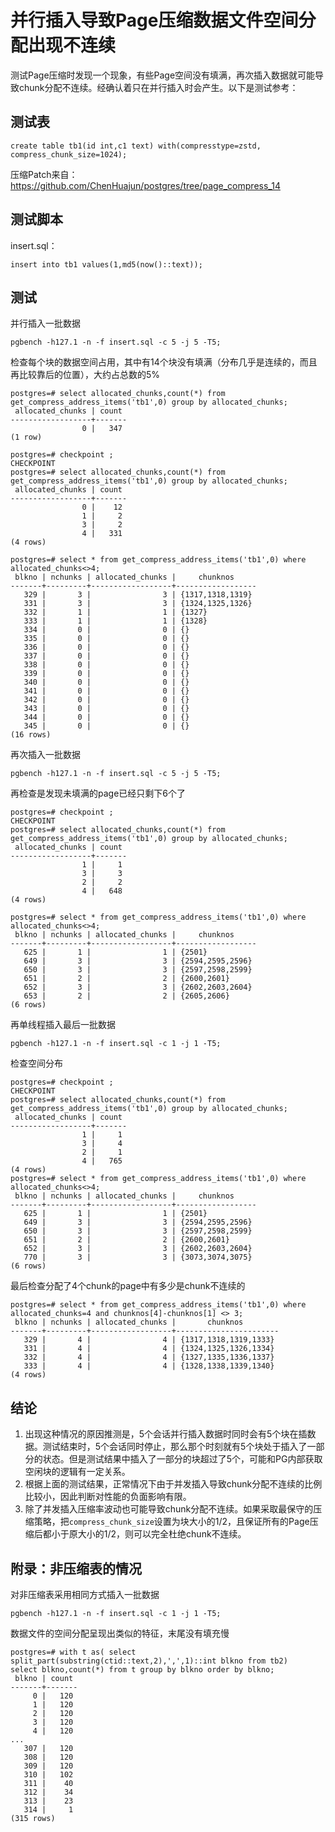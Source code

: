 # 并行插入导致Page压缩数据文件空间分配出现不连续

测试Page压缩时发现一个现象，有些Page空间没有填满，再次插入数据就可能导致chunk分配不连续。经确认着只在并行插入时会产生。以下是测试参考：



## 测试表

```
create table tb1(id int,c1 text) with(compresstype=zstd, compress_chunk_size=1024);
```

压缩Patch来自：https://github.com/ChenHuajun/postgres/tree/page_compress_14



## 测试脚本

insert.sql：

```
insert into tb1 values(1,md5(now()::text));
```

## 测试

并行插入一批数据

```
pgbench -h127.1 -n -f insert.sql -c 5 -j 5 -T5;
```

检查每个块的数据空间占用，其中有14个块没有填满（分布几乎是连续的，而且再比较靠后的位置），大约占总数的5%

```
postgres=# select allocated_chunks,count(*) from get_compress_address_items('tb1',0) group by allocated_chunks;
 allocated_chunks | count
------------------+-------
                0 |   347
(1 row)

postgres=# checkpoint ;
CHECKPOINT
postgres=# select allocated_chunks,count(*) from get_compress_address_items('tb1',0) group by allocated_chunks;
 allocated_chunks | count
------------------+-------
                0 |    12
                1 |     2
                3 |     2
                4 |   331
(4 rows)

postgres=# select * from get_compress_address_items('tb1',0) where allocated_chunks<>4;
 blkno | nchunks | allocated_chunks |     chunknos
-------+---------+------------------+------------------
   329 |       3 |                3 | {1317,1318,1319}
   331 |       3 |                3 | {1324,1325,1326}
   332 |       1 |                1 | {1327}
   333 |       1 |                1 | {1328}
   334 |       0 |                0 | {}
   335 |       0 |                0 | {}
   336 |       0 |                0 | {}
   337 |       0 |                0 | {}
   338 |       0 |                0 | {}
   339 |       0 |                0 | {}
   340 |       0 |                0 | {}
   341 |       0 |                0 | {}
   342 |       0 |                0 | {}
   343 |       0 |                0 | {}
   344 |       0 |                0 | {}
   345 |       0 |                0 | {}
(16 rows)
```

再次插入一批数据

```
pgbench -h127.1 -n -f insert.sql -c 5 -j 5 -T5;
```

再检查是发现未填满的page已经只剩下6个了

```
postgres=# checkpoint ;
CHECKPOINT
postgres=# select allocated_chunks,count(*) from get_compress_address_items('tb1',0) group by allocated_chunks;
 allocated_chunks | count
------------------+-------
                1 |     1
                3 |     3
                2 |     2
                4 |   648
(4 rows)

postgres=# select * from get_compress_address_items('tb1',0) where allocated_chunks<>4;
 blkno | nchunks | allocated_chunks |     chunknos
-------+---------+------------------+------------------
   625 |       1 |                1 | {2501}
   649 |       3 |                3 | {2594,2595,2596}
   650 |       3 |                3 | {2597,2598,2599}
   651 |       2 |                2 | {2600,2601}
   652 |       3 |                3 | {2602,2603,2604}
   653 |       2 |                2 | {2605,2606}
(6 rows)
```

再单线程插入最后一批数据

```
pgbench -h127.1 -n -f insert.sql -c 1 -j 1 -T5;
```

检查空间分布

```
postgres=# checkpoint ;
CHECKPOINT
postgres=# select allocated_chunks,count(*) from get_compress_address_items('tb1',0) group by allocated_chunks;
 allocated_chunks | count
------------------+-------
                1 |     1
                3 |     4
                2 |     1
                4 |   765
(4 rows)
postgres=# select * from get_compress_address_items('tb1',0) where allocated_chunks<>4;
 blkno | nchunks | allocated_chunks |     chunknos
-------+---------+------------------+------------------
   625 |       1 |                1 | {2501}
   649 |       3 |                3 | {2594,2595,2596}
   650 |       3 |                3 | {2597,2598,2599}
   651 |       2 |                2 | {2600,2601}
   652 |       3 |                3 | {2602,2603,2604}
   770 |       3 |                3 | {3073,3074,3075}
(6 rows)
```

最后检查分配了4个chunk的page中有多少是chunk不连续的

```
postgres=# select * from get_compress_address_items('tb1',0) where allocated_chunks=4 and chunknos[4]-chunknos[1] <> 3;
 blkno | nchunks | allocated_chunks |       chunknos
-------+---------+------------------+-----------------------
   329 |       4 |                4 | {1317,1318,1319,1333}
   331 |       4 |                4 | {1324,1325,1326,1334}
   332 |       4 |                4 | {1327,1335,1336,1337}
   333 |       4 |                4 | {1328,1338,1339,1340}
(4 rows)
```

## 结论

1. 出现这种情况的原因推测是，5个会话并行插入数据时同时会有5个块在插数据。测试结束时，5个会话同时停止，那么那个时刻就有5个块处于插入了一部分的状态。但是测试结果中插入了一部分的块超过了5个，可能和PG内部获取空闲块的逻辑有一定关系。
2. 根据上面的测试结果，正常情况下由于并发插入导致chunk分配不连续的比例比较小，因此判断对性能的负面影响有限。
3. 除了并发插入压缩率波动也可能导致chunk分配不连续。如果采取最保守的压缩策略，把`compress_chunk_size`设置为块大小的1/2，且保证所有的Page压缩后都小于原大小的1/2，则可以完全杜绝chunk不连续。



## 附录：非压缩表的情况

对非压缩表采用相同方式插入一批数据

```
pgbench -h127.1 -n -f insert.sql -c 1 -j 1 -T5;
```

数据文件的空间分配呈现出类似的特征，末尾没有填充慢

```
postgres=# with t as( select split_part(substring(ctid::text,2),',',1)::int blkno from tb2)
select blkno,count(*) from t group by blkno order by blkno;
 blkno | count
-------+-------
     0 |   120
     1 |   120
     2 |   120
     3 |   120
     4 |   120
...
   307 |   120
   308 |   120
   309 |   120
   310 |   102
   311 |    40
   312 |    34
   313 |    23
   314 |     1
(315 rows)
```

